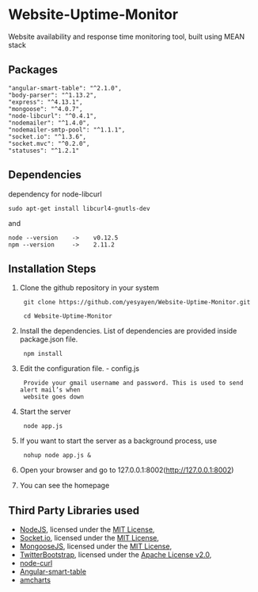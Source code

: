 # Website-Uptime-Monitor
Website availability and response time monitoring tool, built using MEAN stack

Packages
---------
    "angular-smart-table": "^2.1.0",
    "body-parser": "^1.13.2",
    "express": "^4.13.1",
    "mongoose": "^4.0.7",
    "node-libcurl": "^0.4.1",
    "nodemailer": "^1.4.0",
    "nodemailer-smtp-pool": "^1.1.1",
    "socket.io": "^1.3.6",
    "socket.mvc": "^0.2.0",
    "statuses": "^1.2.1"

Dependencies
-------------
dependency for node-libcurl

    sudo apt-get install libcurl4-gnutls-dev
and 

    node --version    ->    v0.12.5
    npm --version     ->    2.11.2
    
Installation Steps
-------------------

1. Clone the github repository in your system

        git clone https://github.com/yesyayen/Website-Uptime-Monitor.git

        cd Website-Uptime-Monitor

2. Install the dependencies. List of dependencies are provided inside package.json file.

        npm install

3. Edit the configuration file. - config.js

        Provide your gmail username and password. This is used to send alert mail’s when
        website goes down

4. Start the server

        node app.js

5. If you want to start the server as a background process, use

        nohup node app.js &

6. Open your browser and go to 127.0.0.1:8002(http://127.0.0.1:8002)

7. You can see the homepage

Third Party Libraries used
---------------------------
* [NodeJS](http://nodejs.org/), licensed under the [MIT License](https://github.com/joyent/node/blob/master/LICENSE#L5-22),
* [Socket.io](http://socket.io/), licensed under the [MIT License](https://github.com/LearnBoost/socket.io/blob/master/Readme.md),
* [MongooseJS](http://mongoosejs.com/), licensed under the [MIT License](https://github.com/LearnBoost/mongoose/blob/master/README.md),
* [TwitterBootstrap](http://twitter.github.com/bootstrap/), licensed under the [Apache License v2.0](http://www.apache.org/licenses/LICENSE-2.0),
* [node-curl](https://www.npmjs.com/package/node-curl)
* [Angular-smart-table](http://lorenzofox3.github.io/smart-table-website/)
* [amcharts](http://www.amcharts.com/)
